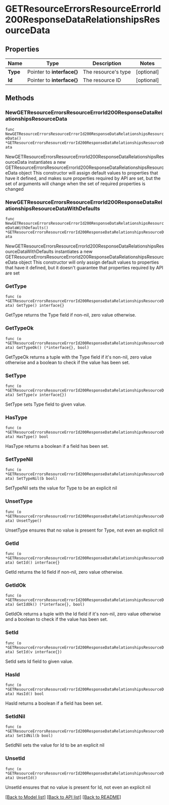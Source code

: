 # GETResourceErrorsResourceErrorId200ResponseDataRelationshipsResourceData

## Properties

Name | Type | Description | Notes
------------ | ------------- | ------------- | -------------
**Type** | Pointer to **interface{}** | The resource&#39;s type | [optional] 
**Id** | Pointer to **interface{}** | The resource ID | [optional] 

## Methods

### NewGETResourceErrorsResourceErrorId200ResponseDataRelationshipsResourceData

`func NewGETResourceErrorsResourceErrorId200ResponseDataRelationshipsResourceData() *GETResourceErrorsResourceErrorId200ResponseDataRelationshipsResourceData`

NewGETResourceErrorsResourceErrorId200ResponseDataRelationshipsResourceData instantiates a new GETResourceErrorsResourceErrorId200ResponseDataRelationshipsResourceData object
This constructor will assign default values to properties that have it defined,
and makes sure properties required by API are set, but the set of arguments
will change when the set of required properties is changed

### NewGETResourceErrorsResourceErrorId200ResponseDataRelationshipsResourceDataWithDefaults

`func NewGETResourceErrorsResourceErrorId200ResponseDataRelationshipsResourceDataWithDefaults() *GETResourceErrorsResourceErrorId200ResponseDataRelationshipsResourceData`

NewGETResourceErrorsResourceErrorId200ResponseDataRelationshipsResourceDataWithDefaults instantiates a new GETResourceErrorsResourceErrorId200ResponseDataRelationshipsResourceData object
This constructor will only assign default values to properties that have it defined,
but it doesn't guarantee that properties required by API are set

### GetType

`func (o *GETResourceErrorsResourceErrorId200ResponseDataRelationshipsResourceData) GetType() interface{}`

GetType returns the Type field if non-nil, zero value otherwise.

### GetTypeOk

`func (o *GETResourceErrorsResourceErrorId200ResponseDataRelationshipsResourceData) GetTypeOk() (*interface{}, bool)`

GetTypeOk returns a tuple with the Type field if it's non-nil, zero value otherwise
and a boolean to check if the value has been set.

### SetType

`func (o *GETResourceErrorsResourceErrorId200ResponseDataRelationshipsResourceData) SetType(v interface{})`

SetType sets Type field to given value.

### HasType

`func (o *GETResourceErrorsResourceErrorId200ResponseDataRelationshipsResourceData) HasType() bool`

HasType returns a boolean if a field has been set.

### SetTypeNil

`func (o *GETResourceErrorsResourceErrorId200ResponseDataRelationshipsResourceData) SetTypeNil(b bool)`

 SetTypeNil sets the value for Type to be an explicit nil

### UnsetType
`func (o *GETResourceErrorsResourceErrorId200ResponseDataRelationshipsResourceData) UnsetType()`

UnsetType ensures that no value is present for Type, not even an explicit nil
### GetId

`func (o *GETResourceErrorsResourceErrorId200ResponseDataRelationshipsResourceData) GetId() interface{}`

GetId returns the Id field if non-nil, zero value otherwise.

### GetIdOk

`func (o *GETResourceErrorsResourceErrorId200ResponseDataRelationshipsResourceData) GetIdOk() (*interface{}, bool)`

GetIdOk returns a tuple with the Id field if it's non-nil, zero value otherwise
and a boolean to check if the value has been set.

### SetId

`func (o *GETResourceErrorsResourceErrorId200ResponseDataRelationshipsResourceData) SetId(v interface{})`

SetId sets Id field to given value.

### HasId

`func (o *GETResourceErrorsResourceErrorId200ResponseDataRelationshipsResourceData) HasId() bool`

HasId returns a boolean if a field has been set.

### SetIdNil

`func (o *GETResourceErrorsResourceErrorId200ResponseDataRelationshipsResourceData) SetIdNil(b bool)`

 SetIdNil sets the value for Id to be an explicit nil

### UnsetId
`func (o *GETResourceErrorsResourceErrorId200ResponseDataRelationshipsResourceData) UnsetId()`

UnsetId ensures that no value is present for Id, not even an explicit nil

[[Back to Model list]](../README.md#documentation-for-models) [[Back to API list]](../README.md#documentation-for-api-endpoints) [[Back to README]](../README.md)


